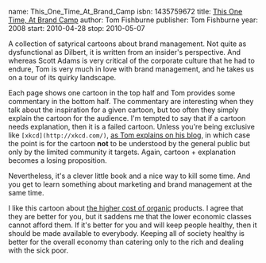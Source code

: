 name: This_One_Time_At_Brand_Camp
isbn: 1435759672
title: [This One Time, At Brand Camp](http://amzn.com/1435759672)
author: Tom Fishburne
publisher: Tom Fishburne
year: 2008
start: 2010-04-28
stop: 2010-05-07

A collection of satyrical cartoons about brand management.  Not quite as
dysfunctional as Dilbert, it is written from an insider's perspective.  And
whereas Scott Adams is very critical of the corporate culture that he had to
endure, Tom is very much in love with brand management, and he takes us on a
tour of its quirky landscape.

Each page shows one cartoon in the top half and Tom provides some commentary in
the bottom half.  The commentary are interesting when they talk about the
inspiration for a given cartoon, but too often they simply explain the cartoon
for the audience.  I'm tempted to say that if a cartoon needs explanation, then
it is a failed cartoon.  Unless you're being exclusive like
`[xkcd](http://xkcd.com/)`,
[as Tom explains on his blog](http://www.tomfishburne.com/tomfishburne/2010/03/sxsw-talk-innovation-lessons-from-cartooning.html),
in which case the point is for the cartoon **not** to be understood by the general
public but only by the limited community it targets.  Again,
cartoon + explanation becomes a losing proposition.

Nevertheless, it's a clever little book and a nice way to kill some time.  And
you get to learn something about marketing and brand management at the same
time.

I like this cartoon about
[the higher cost of organic](http://www.tomfishburne.com/tomfishburne/2008/06/the-consumers-d.html)
products.  I agree that they are better for you, but it saddens me that the
lower economic classes cannot afford them.  If it's better for you and will keep
people healthy, then it should be made available to everybody.  Keeping all of
society healthy is better for the overall economy than catering only to the rich
and dealing with the sick poor.
